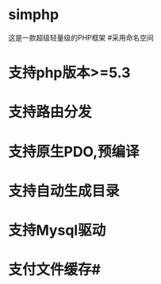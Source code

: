 # simphp
这是一款超级轻量级的PHP框架
#采用命名空间
# 支持php版本>=5.3
# 支持路由分发 
# 支持原生PDO,预编译
# 支持自动生成目录
# 支持Mysql驱动
# 支付文件缓存#
